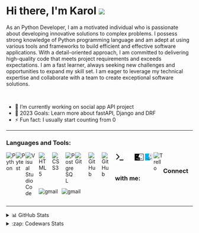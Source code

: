 # Hi there, I'm Karol <img src="https://media.giphy.com/media/hvRJCLFzcasrR4ia7z/giphy.gif" width="30px"/>

As an Python Developer, I am a motivated individual who is passionate about developing innovative solutions to complex problems. I possess strong knowledge of Python programming language and am adept at using various tools and frameworks to build efficient and effective software applications. With a detail-oriented approach, I am committed to delivering high-quality code that meets project requirements and exceeds expectations. I am a fast learner, always seeking new challenges and opportunities to expand my skill set. I am eager to leverage my technical expertise and collaborate with a team to create exceptional software solutions.

<br/>

- 🌱 I’m currently working on social app API project
- 🥅 2023 Goals: Learn more about fastAPI, Django and DRF
- ⚡ Fun fact: I usually start counting from 0     

---

### Languages and Tools:


[<img align="left" alt="Python" width="26px" src="https://cdn.jsdelivr.net/gh/devicons/devicon/icons/python/python-original.svg" />][python]
[<img align="left" alt="Pytest" width="26px" src="https://cdn.jsdelivr.net/gh/devicons/devicon/icons/pytest/pytest-original.svg" />][pytest]
[<img align="left" alt="Visual Studio Code" width="26px" src="https://cdn.jsdelivr.net/gh/devicons/devicon/icons/vscode/vscode-original.svg" style="padding-right:10px;" />][code]
[<img align="left" alt="HTML5" width="26px" src="https://cdn.jsdelivr.net/gh/devicons/devicon/icons/html5/html5-original.svg" style="padding-right:10px;" />][html]
[<img align="left" alt="CSS3" width="26px" src="https://cdn.jsdelivr.net/gh/devicons/devicon/icons/css3/css3-original.svg" style="padding-right:10px;" />][css]
[<img align="left" alt="PostgreSQL" width="26px" src="https://cdn.jsdelivr.net/gh/devicons/devicon/icons/postgresql/postgresql-original.svg" />][postgres]
[<img align="left" alt="Git" width="26px" src="https://cdn.jsdelivr.net/gh/devicons/devicon/icons/git/git-original.svg" style="padding-right:10px;" />][git]
[<img align="left" alt="GitHub" width="26px" src="https://user-images.githubusercontent.com/3369400/139447912-e0f43f33-6d9f-45f8-be46-2df5bbc91289.png" style="padding-right:10px;" />](https://github.com/#gh-dark-mode-only)
[<img align="left" alt="GitHub" width="26px" src="https://user-images.githubusercontent.com/3369400/139448065-39a229ba-4b06-434b-bc67-616e2ed80c8f.png" style="padding-right:10px;" />](https://github.com/#gh-light-mode-only)
[<img align="left" alt="Terminal" width="26px" src="./img/terminal-light.svg" />](https://iterm2.com/#gh-light-mode-only)
[<img align="left" alt="Terminal" width="26px" src="./img/terminal-dark.svg" />](https://iterm2.com/#gh-dark-mode-only)
[<img align="left" alt="MacOS" width="26px" src="./img/mac-logo-light.svg" />](https://en.wikipedia.org/wiki/MacOS/#gh-light-mode-only)
[<img align="left" alt="MacOS" width="26px" src="./img/mac-logo-dark.svg" />](https://en.wikipedia.org/wiki/MacOS/#gh-dark-mode-only)
[<img align="left" alt="Trello" width="26px" src="https://cdn.jsdelivr.net/gh/devicons/devicon/icons/trello/trello-plain.svg" />][trello]
          
<br />

### Connect with me:
[<img align="left" alt="gmail" src="https://img.shields.io/badge/Gmail-D14836?style=for-the-badge&logo=gmail&logoColor=white" style="padding-right:10px;" />][Gmail]
[<img align="left" alt="gmail" src="https://img.shields.io/badge/linkedin-%230077B5.svg?style=for-the-badge&logo=linkedin&logoColor=white"/>][linkedin]
<br />
<br />

---

<details>
  <summary>📊 GitHub Stats</summary>
  <img align="left" alt="lolekgk's GitHub Stats" width="47.5%" src="https://streak-stats.demolab.com?user=lolekgk&theme=dark&hide_border=true" />
  <img align="left" alt="lolekgk's GitHub Stats" width="47.5%" src="https://github-readme-stats.vercel.app/api?username=lolekgk&show_icons=true&hide_border=true&title_color=FB8C00&icon_color=FB8C00&bg_color=151515&text_color=ffffff" />
</details>


<details>
  <summary>:zap: Codewars Stats</summary>
  <img align="left" alt="lolekgk's Codewars Stats" width="47%" src="https://github-readme-codewars-stats.herokuapp.com/api/?username=lolekgk&card&customcolor=bg:151515&colormode=dark_mode" />
</details>


[linkedin]: https://www.linkedin.com/in/karol-gajda-ba04931a3/
[Gmail]: mailto:karol.gajda97@gmail.com
[python]: https://www.python.org/
[code]: https://code.visualstudio.com/
[html]: https://en.wikipedia.org/wiki/HTML
[css]: https://developer.mozilla.org/en-US/docs/Web/CSS
[postgres]: https://www.postgresql.org/
[git]: https://git-scm.com/
[pytest]: https://docs.pytest.org/en/7.1.x/
[trello]: https://trello.com/en

